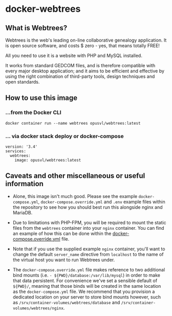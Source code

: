 # docker-webtrees

## What is Webtrees?

Webtrees is the web's leading on-line collaborative genealogy application. It is open source software, and costs $ zero - yes, that means totally FREE!

All you need to use it is a website with PHP and MySQL installed.

It works from standard GEDCOM files, and is therefore compatible with every  major desktop application; and it aims to be efficient and effective by using the right combination of third-party tools, design techniques and open standards.

## How to use this image

### ...from the Docker CLI
`docker container run --name webtrees opusvl/webtrees:latest`

### ... via docker stack deploy or docker-compose
```
version: '3.4'
services:
  webtrees:
    image: opusvl/webtrees:latest
```
## Caveats and other miscellaneous or useful information

- Alone, this image isn't much good. Please see the example `docker-compose.yml`, `docker-compose.override.yml` and `.env` example files within the repository to see how you should best run this alongside nginx and MariaDB.

- Due to limitations with PHP-FPM, you will be required to mount the static files from the `webtrees` container into your `nginx` container. You can find an example of how this can be done within the [docker-compose.override.yml](https://github.com/OpusVL/docker-compose-recipes/blob/master/docker-webtrees/docker-compose.override.yml) file.

- Note that if you use the supplied example `nginx` container, you'll want to change the default `server_name` directive from `localhost` to the name of the virtual host you want to run Webtrees under.

- The `docker-compose.override.yml` file makes reference to two additional bind mounts (i.e. `- ${PWD}/database:/var/lib/mysql`) in order to make that data persistent. For convenience we've set a sensible default of `${PWD}/`, meaning that those binds will be created in the same location as the `docker-compose.yml` file. We recommend that you provision a dedicated location on your server to store bind mounts however, such as `/srv/container-volumes/webtrees/database` and `/srv/container-volumes/webtrees/nginx`.
